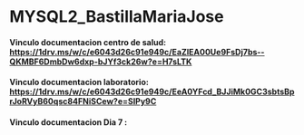 # MYSQL2_BastillaMariaJose

 #### Vinculo documentacion centro de salud: https://1drv.ms/w/c/e6043d26c91e949c/EaZlEA00Ue9FsDj7bs--QKMBF6DmbDw6dxp-bJYf3ck26w?e=H7sLTK


#### Vinculo documentacion laboratorio: https://1drv.ms/w/c/e6043d26c91e949c/EeA0YFcd_BJJiMk0GC3sbtsBprJoRVyB60qsc84FNiSCew?e=SIPy9C

#### Vinculo documentacion Dia 7 :

